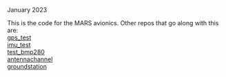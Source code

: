January 2023

This is the code for the MARS avionics. 
Other repos that go along with this are:\
[gps_test](https://github.com/zeulewan/gps_test)\
[imu_test](https://github.com/zeulewan/imu_test)\
[test_bmp280](https://github.com/zeulewan/bmp280_test)\
[antennachannel](https://github.com/zeulewan/antennachannel)\
[groundstation](https://github.com/zeulewan/groundstation)

